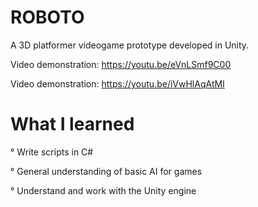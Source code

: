 # ROBOTO

A 3D platformer videogame prototype developed in Unity.

Video demonstration: https://youtu.be/eVnLSmf9C00

Video demonstration: https://youtu.be/iVwHlAqAtMI

# What I learned

° Write scripts in C#

° General understanding of basic AI for games

° Understand and work with the Unity engine
